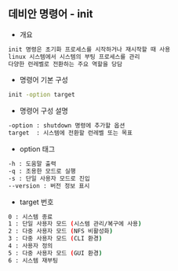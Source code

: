 ## 데비안 명령어 - init

- 개요
```txt
init 명령은 초기화 프로세스를 시작하거나 재시작할 때 사용
linux 시스템에서 시스템의 부팅 프로세스를 관리
다양한 런레벨로 전환하는 주요 역할을 당담
```

- 명령어 기본 구성
```bash
init -option target
```

- 명령어 구성 설명
```bash
-option : shutdown 명령에 추가할 옵션
target  : 시스템에 전환할 런레벨 또는 목표
```

- option 태그
```bash
-h : 도움말 출력
-q : 조용한 모드로 실행
-s : 단일 사용자 모드로 진입
--version : 버전 정보 표시
```

- target 번호
```bash
0 : 시스템 종료
1 : 단일 사용자 모드 (시스템 관리/복구에 사용)
2 : 다중 사용자 모드 (NFS 비활성화)
3 : 다중 사용자 모드 (CLI 환경)
4 : 사용자 정의
5 : 다중 사용자 모드 (GUI 환경)
6 : 시스템 재부팅
```
